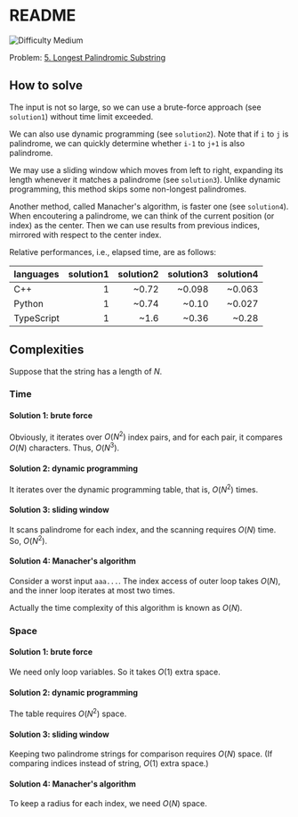 # README

![Difficulty Medium](https://img.shields.io/badge/Difficulty-Medium-yellow)

Problem: [5. Longest Palindromic Substring][problem]

[problem]: https://leetcode.com/problems/longest-palindromic-substring/description/



## How to solve

The input is not so large, so we can use a brute-force approach (see `solution1`) without time limit exceeded.

We can also use dynamic programming (see `solution2`).
Note that if `i` to `j` is palindrome, we can quickly determine whether `i-1` to `j+1` is also palindrome.

We may use a sliding window which moves from left to right, expanding its length whenever it matches a palindrome (see `solution3`).
Unlike dynamic programming, this method skips some non-longest palindromes.

Another method, called Manacher's algorithm, is faster one (see `solution4`).
When encoutering a palindrome, we can think of the current position (or index) as the center.
Then we can use results from previous indices, mirrored with respect to the center index.

Relative performances, i.e., elapsed time, are as follows:

| languages | solution1 | solution2 | solution3 | solution4 |
| :- | -: | -: | -: | -: |
| C++ | 1 | ~0.72 | ~0.098 | ~0.063 |
| Python | 1 | ~0.74 | ~0.10 | ~0.027 |
| TypeScript | 1 | ~1.6 | ~0.36 | ~0.28 |


## Complexities

Suppose that the string has a length of $N$.

### Time

#### Solution 1: brute force

Obviously, it iterates over $O(N^2)$ index pairs, and for each pair, it compares $O(N)$ characters.
Thus, $O(N^3)$.

#### Solution 2: dynamic programming

It iterates over the dynamic programming table, that is, $O(N^2)$ times.

#### Solution 3: sliding window

It scans palindrome for each index, and the scanning requires $O(N)$ time.
So, $O(N^2)$.

#### Solution 4: Manacher's algorithm

Consider a worst input `aaa...`.
The index access of outer loop takes $O(N)$, and the inner loop iterates at most two times.

Actually the time complexity of this algorithm is known as $O(N)$.

### Space

#### Solution 1: brute force

We need only loop variables.
So it takes $O(1)$ extra space.

#### Solution 2: dynamic programming

The table requires $O(N^2)$ space.

#### Solution 3: sliding window

Keeping two palindrome strings for comparison requires $O(N)$ space.
(If comparing indices instead of string, $O(1)$ extra space.)

#### Solution 4: Manacher's algorithm

To keep a radius for each index, we need $O(N)$ space.
